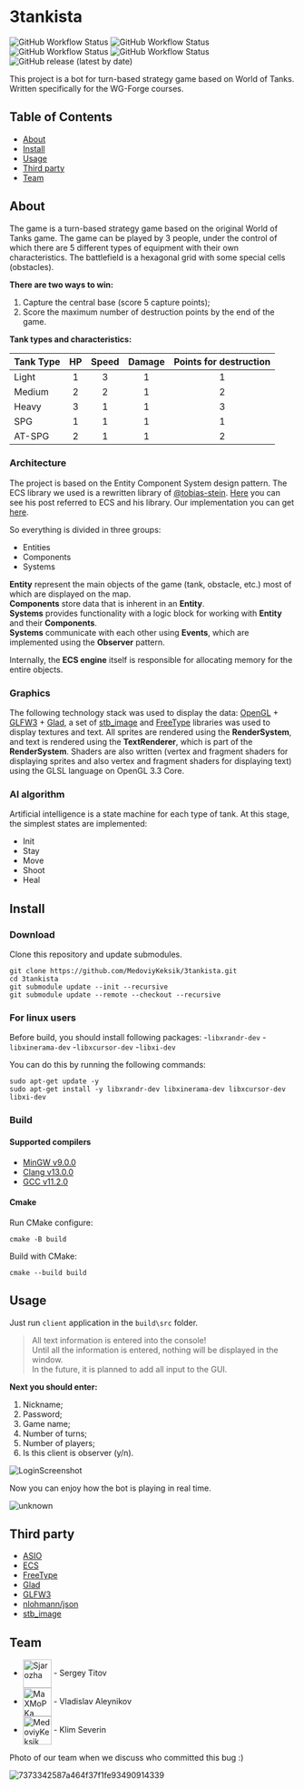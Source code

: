 # 3tankista #

![GitHub Workflow Status](https://img.shields.io/github/workflow/status/MedoviyKeksik/3tankista/Clang%20format%20lint?label=clang-format)
![GitHub Workflow Status](https://img.shields.io/github/workflow/status/MedoviyKeksik/3tankista/Check%20build%20on%20Windows?label=Windows)
![GitHub Workflow Status](https://img.shields.io/github/workflow/status/MedoviyKeksik/3tankista/Check%20build%20on%20macos?label=macos)
![GitHub Workflow Status](https://img.shields.io/github/workflow/status/MedoviyKeksik/3tankista/Check%20build%20on%20linux?label=linux)
![GitHub release (latest by date)](https://img.shields.io/github/v/release/MedoviyKeksik/3tankista)

This project is a bot for turn-based strategy game based on World of Tanks.\
Written specifically for the WG-Forge courses.

## Table of Contents

- [About](#about)
- [Install](#install)
- [Usage](#usage)
- [Third party](#third-party)
- [Team](#team)

## About

The game is a turn-based strategy game based on the original World of Tanks game. The game can be played by 3 people, under the control of which there are 5 different types of equipment with their own characteristics.
The battlefield is a hexagonal grid with some special cells (obstacles).

**There are two ways to win:**
1. Capture the central base (score 5 capture points);
2. Score the maximum number of destruction points by the end of the game.

**Tank types and characteristics:**

| Tank Type | HP  | Speed | Damage | Points for destruction |
|-----------|:---:|:-----:|:------:|:----------------------:|
| Light     |  1  |   3   |   1    |           1            |
| Medium    |  2  |   2   |   1    |           2            |
| Heavy     |  3  |   1   |   1    |           3            |
| SPG       |  1  |   1   |   1    |           1            |
| AT-SPG    |  2  |   1   |   1    |           2            |


### Architecture

The project is based on the Entity Component System design pattern. The ECS library we used is a rewritten library of [@tobias-stein](https://github.com/tobias-stein).
[Here](https://tsprojectsblog.wordpress.com/portfolio/entity-component-system/) you can see his post referred to ECS and his library.
Our implementation you can get [here](https://github.com/MedoviyKeksik/ECS).

So everything is divided in three groups:
- Entities
- Components
- Systems

**Entity** represent the main objects of the game (tank, obstacle, etc.) most of which are displayed on the map.\
**Components** store data that is inherent in an **Entity**.\
**Systems** provides functionality with a logic block for working with **Entity** and their **Components**.\
**Systems** communicate with each other using **Events**, which are implemented using the **Observer** pattern.

Internally, the **ECS engine** itself is responsible for allocating memory for the entire objects.

### Graphics

The following technology stack was used to display the data: [OpenGL](https://www.khronos.org/) + [GLFW3](https://www.glfw.org/) + [Glad](https://glad.dav1d.de/), a set of [stb_image](https://github.com/nothings/stb/blob/master/stb_image.h) and [FreeType](https://freetype.org/) libraries was used to display textures and text.
All sprites are rendered using the **RenderSystem**, and text is rendered using the **TextRenderer**, which is part of the **RenderSystem**. Shaders are also written (vertex and fragment shaders for displaying sprites and also vertex and fragment shaders for displaying text) using the GLSL language on OpenGL 3.3 Core.

### AI algorithm 

Artificial intelligence is a state machine for each type of tank. At this stage, the simplest states are implemented:
- Init
- Stay
- Move
- Shoot
- Heal

## Install

### Download

Clone this repository and update submodules.
```shell
git clone https://github.com/MedoviyKeksik/3tankista.git
cd 3tankista
git submodule update --init --recursive
git submodule update --remote --checkout --recursive
```

### For linux users

Before build, you should install following packages:
-```libxrandr-dev```
-```libxinerama-dev``` 
-```libxcursor-dev``` 
-```libxi-dev```

You can do this by running the following commands: 
```shell
sudo apt-get update -y
sudo apt-get install -y libxrandr-dev libxinerama-dev libxcursor-dev libxi-dev
```

### Build

#### Supported compilers
- [MinGW v9.0.0](https://www.mingw-w64.org/)
- [Clang v13.0.0](https://clang.llvm.org/)
- [GCC v11.2.0](https://gcc.gnu.org/)

#### Cmake
Run CMake configure:
```shell
cmake -B build
```

Build with CMake:
```shell
cmake --build build
```

## Usage

Just run ```client``` application in the ```build\src``` folder.

> All text information is entered into the console!\
Until all the information is entered, nothing will be displayed in the window.\
In the future, it is planned to add all input to the GUI. 

**Next you should enter:**
1. Nickname;
2. Password;
3. Game name;
4. Number of turns;
5. Number of players;
6. Is this client is observer (y/n).

![LoginScreenshot](https://user-images.githubusercontent.com/39442984/155405501-141fd2c8-aa9b-46ae-8136-8ed232075196.png)

Now you can enjoy how the bot is playing in real time.

![unknown](https://user-images.githubusercontent.com/39442984/155417865-e2601d82-cbdb-4ad2-bb18-0292d3b124d1.png)

## Third party

- [ASIO](https://think-async.com/Asio/)
- [ECS](https://github.com/MedoviyKeksik/ECS)
- [FreeType](https://freetype.org/)
- [Glad](https://glad.dav1d.de/)
- [GLFW3](https://www.glfw.org/)
- [nlohmann/json](https://github.com/nlohmann/json)
- [stb_image](https://github.com/nothings/stb/blob/master/stb_image.h)

## Team

- [<img src="https://github.com/Sjarozha.png" title="Sjarozha" width="50" align="center"/>](https://github.com/Sjarozha) - Sergey Titov
- [<img src="https://github.com/MaXMoPKa.png" title="MaXMoPKa" width="50" align="center"/>](https://github.com/MaXMoPKa) - Vladislav Aleynikov
- [<img src="https://github.com/MedoviyKeksik.png" title="MedoviyKeksik" width="50" align="center"/>](https://github.com/MedoviyKeksik) - Klim Severin

Photo of our team when we discuss who committed this bug :)

![7373342587a464f37f1fe93490914339](https://user-images.githubusercontent.com/39442984/155014716-e425f434-ea06-40fc-9fa0-117fa5eeb2c5.png)
